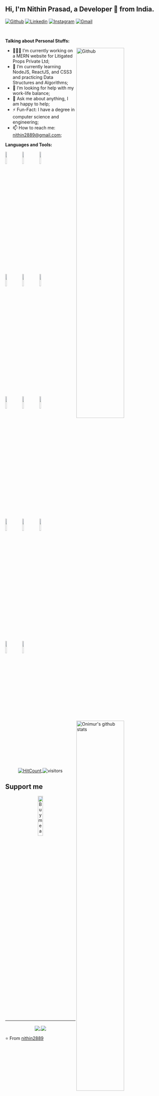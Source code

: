 <!-- Your title -->
## Hi, I'm Nithin Prasad, a Developer 🚀 from India.

<!-- Your badges
You can use the website to generate badges: https://shields.io/
-->

[![Github](https://img.shields.io/badge/-Github-000?style=flat&logo=Github&logoColor=white)](https://github.com/nithin2889)
[![Linkedin](https://img.shields.io/badge/-LinkedIn-blue?style=flat&logo=Linkedin&logoColor=white)](https://www.linkedin.com/in/nithpras/)
[![Instagram](https://img.shields.io/badge/-Instagram-c13584?style=flat&labelColor=c13584&logo=instagram&logoColor=white)](https://www.instagram.com/i_nithin/)
[![Gmail](https://img.shields.io/badge/-Gmail-c14438?style=flat&logo=Gmail&logoColor=white)](mailto:nithin2889@gmail.com)

&nbsp;

<!-- Talking about you -->
**Talking about Personal Stuffs:**

<!-- Any image aligned to the right. Beware the width -->
<img width="55%" align="right" alt="Github" src="https://raw.githubusercontent.com/onimur/.github/master/.resources/git-header.svg" />

- 👨🏽‍💻 I’m currently working on a MERN website for Litigated Props Private Ltd;
- 🌱 I’m currently learning NodeJS, ReactJS, and CSS3 and practicing Data Structures and Algorithms;
- 🤔 I’m looking for help with my work-life balance;
- 💬 Ask me about anything, I am happy to help;
- ⚡️ Fun-Fact: I have a degree in computer science and engineering;
- 📫 How to reach me: nithin2889@gmail.com;

**Languages and Tools:** 

<!-- Your github readme stats
You can use this api: https://github.com/anuraghazra/github-readme-stats
-->
<p>
  <a href="https://github.com/nithin2889/handle-path-oz">
    <img width="55%" align="right" alt="Onimur's github stats" src="https://github-readme-stats.vercel.app/api?username=nithin2889&show_icons=true&hide_border=true" />
  </a>
  
  <!-- Your languages and tools. Be careful with the alignment. 
  You can use this sites to get logos: https://www.vectorlogo.zone or https://simpleicons.org/
  -->
  <code><img width="10%" src="https://www.vectorlogo.zone/logos/java/java-ar21.svg"></code>
  <code><img width="10%" src="https://www.vectorlogo.zone/logos/android/android-ar21.svg"></code>
  <code><img width="10%" src="https://www.vectorlogo.zone/logos/cucumberio/cucumberio-ar21.svg"></code>
  <br />
  <code><img width="10%" src="https://www.vectorlogo.zone/logos/devto/devto-ar21.svg"></code>
  <code><img width="10%" src="https://www.vectorlogo.zone/logos/git-scm/git-scm-ar21.svg"></code>
  <code><img width="10%" src="https://www.vectorlogo.zone/logos/json/json-ar21.svg"></code>
  <br />
  <code><img width="10%" src="https://www.vectorlogo.zone/logos/graphql/graphql-ar21.svg"></code>
  <code><img width="10%" src="https://www.vectorlogo.zone/logos/postgresql/postgresql-ar21.svg"></code>
  <code><img width="10%" src="https://www.vectorlogo.zone/logos/yaml/yaml-ar21.svg"></code>
  <br />
  <code><img width="10%" src="https://www.vectorlogo.zone/logos/javascript/javascript-ar21.svg"></code>
  <code><img width="10%" src="https://www.vectorlogo.zone/logos/webcomponents/webcomponents-ar21.svg"></code>
  <code><img width="10%" src="https://www.vectorlogo.zone/logos/reactjs/reactjs-ar21.svg"></code>
  <br />
  <code><img width="10%" src="https://www.vectorlogo.zone/logos/npmjs/npmjs-ar21.svg"></code>
  <code><img width="10%" src="https://www.vectorlogo.zone/logos/twilio/twilio-ar21.svg"></code>
</p>

<!-- Your hits or visitors
site: http://hits.dwyl.com or https://visitor-badge.glitch.me
Both apis are in trouble due to the number of requests, if you know any other to register visitors, great
-->
<p align="center">
  <a href="http://hits.dwyl.com/nithin2889/nithin2889" target="_blank">
    <img align="center" alt="HitCount" src="http://hits.dwyl.com/nithin2889/nithin2889.svg" />
  </a>
    <img align="center" alt="visitors" src="https://visitor-badge.glitch.me/badge?page_id=nithin2889.nithin2889" />
</p>

## Support me
<!-- Your support, if you have it 
I created these images, feel free to use them.
-->
<p align="center">
  <a href="https://www.buymeacoffee.com/nithpras" target="_blank">
      <img width="18%" alt="Buy me a coffee" src="https://raw.githubusercontent.com/onimur/.github/master/.resources/support-buy-coffee.png"/>
  </a>
</p>

---

<!-- Its main projects -->
<p align="center">
  <a href="https://github.com/nithin2889/crwn-clothing">
    <img align="center" src="https://github-readme-stats.vercel.app/api/pin/?username=nithin2889&repo=crwn-clothing" />
  </a>
  <a href="https://github.com/nithin2889/monsters-rolodex">
    <img align="center" src="https://github-readme-stats.vercel.app/api/pin/?username=nithin2889&repo=monsters-rolodex" />
  </a>
</p>

<!-- This readme was created by Nithin Prasad - https://github.com/nithin2889 -->
⭐️ From [nithin2889](https://github.com/nithin2889)
